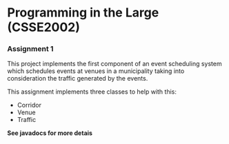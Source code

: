# Programming in the Large (CSSE2002)
### Assignment 1

This project implements the first component of an event scheduling system which 
schedules events at venues in a municipality taking into consideration the traffic 
generated by the events.

This assignment implements three classes to help with this:
* Corridor
* Venue
* Traffic

**See javadocs for more detais**

